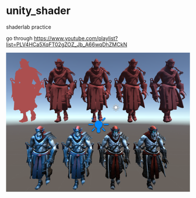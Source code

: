 # unity_shader
shaderlab practice

go through https://www.youtube.com/playlist?list=PLV4HCa5XqFT02gZOZ_Jb_A66wqDhZMCkN

![screenshot](https://github.com/onethree-13/unity_shader/blob/main/screenshot.png)